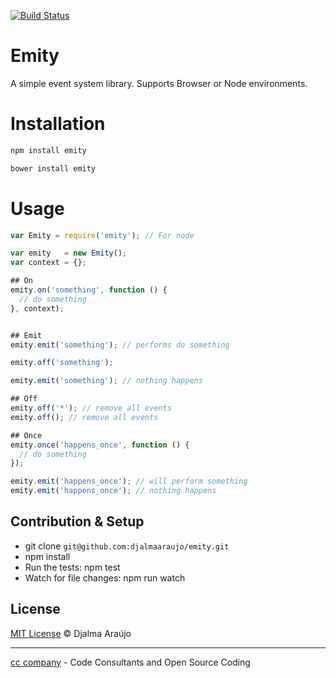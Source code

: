 [![Build Status](https://travis-ci.org/djalmaaraujo/emity.svg?branch=master)](https://travis-ci.org/djalmaaraujo/emity)

# Emity
A simple event system library. Supports Browser or Node environments.

# Installation
```bash
npm install emity
```

```bash
bower install emity
```

# Usage
```javascript
var Emity = require('emity'); // For node

var emity   = new Emity();
var context = {};

## On
emity.on('something', function () {
  // do something
}, context);


## Emit
emity.emit('something'); // performs do something

emity.off('something');

emity.emit('something'); // nothing happens

## Off
emity.off('*'); // remove all events
emity.off(); // remove all events

## Once
emity.once('happens_once', function () {
  // do something
});

emity.emit('happens_once'); // will perform something
emity.emit('happens_once'); // nothing happens
```

## Contribution & Setup
* git clone ```git@github.com:djalmaaraujo/emity.git```
* npm install
* Run the tests: npm test
* Watch for file changes: npm run watch

## License

[MIT License](http://djalmaarajo.mit-license.org/) © Djalma Araújo

---------------------------
[cc company](http://nossomos.cc) - Code Consultants and Open Source Coding

